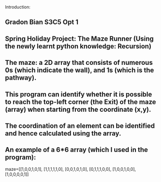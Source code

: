 Introduction:
## Gradon Bian S3C5 Opt 1
## Spring Holiday Project: **The Maze Runner** (Using the newly learnt python knowledge: Recursion)
## The maze: a 2D array that consists of numerous 0s (which indicate the wall), and 1s (which is the pathway).
## This program can identify whether it is possible to reach the top-left corner (the Exit) of the maze (array) when starting from the coordinate (x,y).
## The coordination of an element can be identified and hence calculated using the array.


## An example of a 6*6 array (which I used in the program):
maze=[[1,0,0,1,0,1],
      [1,1,1,1,1,0],
      [0,0,1,0,1,0],
      [0,1,1,1,0,0],
      [1,0,0,1,0,0],
      [1,0,0,0,0,1]]

